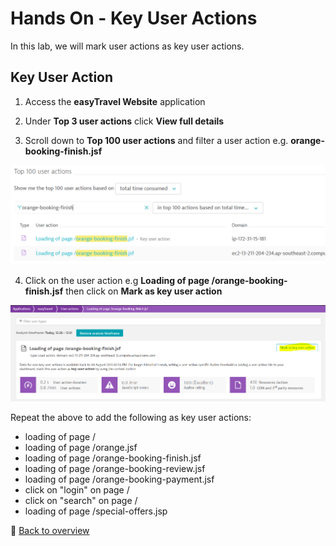 # Hands On - Key User Actions

In this lab, we will mark user actions as key user actions.

## Key User Action

1) Access the **easyTravel Website** application

2) Under **Top 3 user actions** click **View full details**

3) Scroll down to **Top 100 user actions** and filter a user action e.g. **orange-booking-finish.jsf**

![Conversion Goal](/img/conversion_goal_filter.PNG)

4) Click on the user action e.g **Loading of page /orange-booking-finish.jsf** then click on **Mark as key user action**

![Conversion Goal](/img/conversion_goal_makua.PNG)

Repeat the above to add the following as key user actions:

- loading of page /
- loading of page /orange.jsf
- loading of page /orange-booking-finish.jsf
- loading of page /orange-booking-review.jsf
- loading of page /orange-booking-payment.jsf
- click on "login" on page /
- click on "search" on page /
- loading of page /special-offers.jsp


:arrow_up_small: [Back to overview](/README.md)